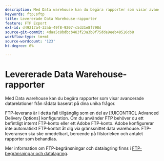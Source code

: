 ```yaml
---
description: Med Data warehouse kan du begära rapporter som visar avancerade datarelationer från rådata baserat på dina unika frågor.
keywords: ftp;sftp
title: Levererade Data Warehouse-rapporter
feature: FTP Export
exl-id: d49217a4-33ab-49f8-9207-c5d31e8f798d
source-git-commit: 4daa5c8bdbcb483f23a3b8f75dde9eeb48516db8
workflow-type: tm+mt
source-wordcount: '123'
ht-degree: 6%

---
```


# Levererade Data Warehouse-rapporter

Med Data warehouse kan du begära rapporter som visar avancerade datarelationer från rådata baserat på dina unika frågor.

FTP-leverans är i detta fall tillgänglig som en del av [!UICONTROL Advanced Delivery Options] konfiguration. Om du använder FTP behöver du ett befintligt internt FTP-konto eller ett Adobe FTP-konto. Adobe konfigurerar inte automatiskt FTP-kontot åt dig via gränssnittet data warehouse. FTP-leveransen ska ske omedelbart, beroende på filstorleken och antalet rapporter som behandlas.

Mer information om FTP-begränsningar och datalagring finns i [FTP-begränsningar och datalagring](/help/export/ftp-and-sftp/ftp-limits.md).
